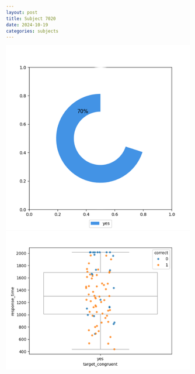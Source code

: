 ```yaml
---
layout: post
title: Subject 7020
date: 2024-10-19
categories: subjects
---
```


![](data/7020/run-8/7020_accuracy_target_congruence.png)
![](data/7020/run-8/7020_rt_congruence.png)
